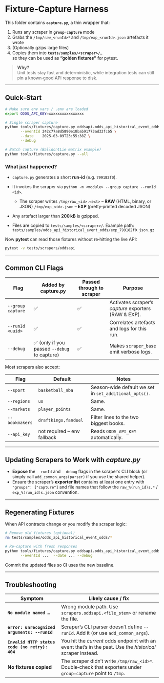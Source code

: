 # Fixture‑Capture Harness

This folder contains **`capture.py`**, a thin wrapper that:

1. Runs any scraper in **`group=capture`** mode  
2. Grabs the `/tmp/raw_<runId>*` and `/tmp/exp_<runId>.json` artefacts it wrote  
3. (Optionally gzips large files)  
4. Copies them into **`tests/samples/<scraper>/…`**  
   so they can be used as **“golden fixtures”** for pytest.

> **Why?**  
> Unit tests stay fast and deterministic, while integration tests can still
> pin a known‑good API response to disk.

---

## Quick‑Start

```bash
# Make sure env vars / .env are loaded
export ODDS_API_KEY=xxxxxxxxxxxxxxxx

# Single scraper capture
python tools/fixtures/capture.py oddsapi.odds_api_historical_event_odds \
       --eventId 242c77a8d5890e18bab91773ad32fcb5 \
       --date    2025-03-09T23:55:38Z \
       --debug

# Batch capture (BalldontLie matrix example)
python tools/fixtures/capture.py --all
````

### What just happened?

* `capture.py` generates a short **run‑id** (e.g. `799182f0`).
* It invokes the scraper via `python -m <module> --group capture --runId <id>`.

  * The scraper writes
    `/tmp/raw_<id>.<ext>` – **RAW**   (HTML, binary, or JSON)
    `/tmp/exp_<id>.json`  – **EXP**   (pretty‑printed decoded JSON)
* Any artefact larger than **200 kB** is gzipped.
* Files are copied to `tests/samples/<scraper>/`.
  Example path: `tests/samples/odds_api_historical_event_odds/exp_799182f0.json.gz`

Now **pytest** can read those fixtures without re‑hitting the live API:

```bash
pytest -v tests/scrapers/oddsapi
```

---

## Common CLI Flags

| Flag              | Added by capture.py                         | Passed through to scraper | Purpose                                              |
| ----------------- | ------------------------------------------- | ------------------------- | ---------------------------------------------------- |
| `--group capture` | ✅                                           | ✅                         | Activates scraper’s *capture* exporters (RAW & EXP). |
| `--runId <uuid>`  | ✅                                           | ✅                         | Correlates artefacts and logs for this run.          |
| `--debug`         | ✅ (only if you passed `--debug` to capture) | ✅                         | Makes `scraper_base` emit verbose logs.              |

Most scrapers also accept:

| Flag           | Default                     | Notes                                                  |
| -------------- | --------------------------- | ------------------------------------------------------ |
| `--sport`      | `basketball_nba`            | Season‑wide default we set in `set_additional_opts()`. |
| `--regions`    | `us`                        | Same.                                                  |
| `--markets`    | `player_points`             | Same.                                                  |
| `--bookmakers` | `draftkings,fanduel`        | Filter lines to the two biggest books.                 |
| `--api_key`     | not required – env fallback | Reads `ODDS_API_KEY` automatically.                    |

---

## Updating Scrapers to Work with *capture.py*

* **Expose** the `--runId` and `--debug` flags in the scraper’s CLI block
  (or simply call `add_common_args(parser)` if you use the shared helper).
* Ensure the scraper’s **exporter list** contains at least one entry with
  `"groups": ["capture"]` and file names that follow the
  `raw_%(run_id)s.*` / `exp_%(run_id)s.json` convention.

---

## Regenerating Fixtures

When API contracts change or you modify the scraper logic:

```bash
# Remove old fixtures (optional)
rm tests/samples/odds_api_historical_event_odds/*

# Re‑capture with fresh responses
python tools/fixtures/capture.py oddsapi.odds_api_historical_event_odds \
       --eventId ...  --date ... --debug
```

Commit the updated files so CI uses the new baseline.

---

## Troubleshooting

| Symptom                                        | Likely cause / fix                                                                                            |
| ---------------------------------------------- | ------------------------------------------------------------------------------------------------------------- |
| **`No module named …`**                        | Wrong module path. Use `scrapers.oddsapi.<file_stem>` or rename the file.                                     |
| **`error: unrecognized arguments: --runId`**   | Scraper’s CLI parser doesn’t define `--runId`. Add it (or use `add_common_args`).                             |
| **`Invalid HTTP status code (no retry): 404`** | You hit the *current* odds endpoint with an event that’s in the past. Use the *historical* scraper instead.   |
| **No fixtures copied**                         | The scraper didn’t write `/tmp/raw_<id>*`. Double‑check that exporters under `group=capture` point to `/tmp`. |

